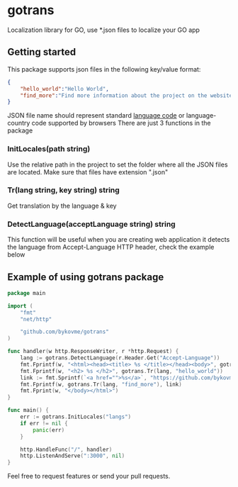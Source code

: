 # gotrans
Localization library for GO, use *.json files to localize your GO app

## Getting started

This package supports json files in the following key/value format:
```json
{
    "hello_world":"Hello World",
    "find_more":"Find more information about the project on the website %s"
}
```

JSON file name should represent standard [language code](https://en.wikipedia.org/wiki/List_of_ISO_639-1_codes) or language-country code supported by browsers 
There are just 3 functions in the package

### InitLocales(path string)

Use the relative path in the project to set the folder where all the JSON files are located. Make sure that files have extension ".json"

### Tr(lang string, key string) string

Get translation by the language & key 

### DetectLanguage(acceptLanguage string) string 

This function will be useful when you are creating web application it detects the language from Accept-Language HTTP header, check the example below

## Example of using gotrans package

```go
package main

import (
	"fmt"
	"net/http"

	"github.com/bykovme/gotrans"
)

func handler(w http.ResponseWriter, r *http.Request) {
	lang := gotrans.DetectLanguage(r.Header.Get("Accept-Language"))
	fmt.Fprintf(w, "<html><head><title> %s </title></head><body>", gotrans.Tr(lang, "hello_world"))
	fmt.Fprintf(w, "<h2> %s </h2>", gotrans.Tr(lang, "hello_world"))
	link := fmt.Sprintf(`<a href="">%s</a>`, "https://github.com/bykovme/gotrans")
	fmt.Fprintf(w, gotrans.Tr(lang, "find_more"), link)
	fmt.Fprint(w, "</body></html>")
}

func main() {
	err := gotrans.InitLocales("langs")
	if err != nil {
		panic(err)
	}

	http.HandleFunc("/", handler)
	http.ListenAndServe(":3000", nil)
}
```

Feel free to request features or send your pull requests.
